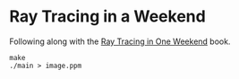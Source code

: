# Ray Tracing in a Weekend

Following along with the [Ray Tracing in One Weekend](https://raytracing.github.io/books/RayTracingInOneWeekend.html) book.

```
make
./main > image.ppm
```
